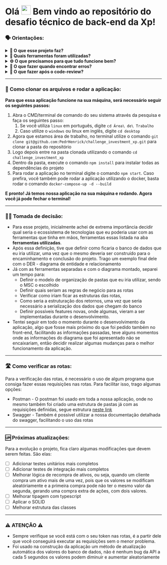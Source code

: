 # ****Olá**** <img src="https://raw.githubusercontent.com/kaueMarques/kaueMarques/master/hi.gif" width="30px" height="30px"> ****Bem vindo ao repositório do desafio técnico de back-end da Xp!****

### 🗣️ Orientações:

<details>
 <summary><strong>🤔 O que esse projeto faz?</strong></summary>
    
  **O desafio técnico se baseia em uma API de investimentos onde temos que desenvolver um back-end que possibilite o usuário realizar as seguintes operações dentro do banco de dados:**

  - ### Register - Cadastrar-se: /cadastro

    - Nessa rota será possível que o usuário se cadastre na plataforma, gerando o nosso hash/token JWT.
    - Para o funcionamento padrão é necessário fazer uma requisição post passando os dados em JSON, com a seguinte estrutura:

    ```json
    {
     "fullName": "Nome do usuário",
     "email": "teste@teste.com",
     "password": "senha"
    }
    ```

    Se tudo estiver ok, será retornado um token;

   - ### Login - Entrar: /login

     - Nessa rota será possível que o usuário se cadastre na plataforma, gerando o nosso hash/token JWT.
     - Para o funcionamento padrão é necessário fazer uma requisição post passando os dados em JSON, com a seguinte estrutura:

     ```json
     {
      "email": "teste@teste.com",
      "password": "senha"
     }
     ```

     Se tudo estiver ok, será retornado um token;

   - ### Find by all assets - Buscar por todos os ativos: /ativos

     - Com esse método, será retornado todas os ativos existentes no nosso banco de dados de simulação. Lembre-se de estar com o token na aplicação
     - Virá algo parecido com isso:

     ```json
     [
         {
             "codAtivo": 2,
             "NomeAtivo": "GOLL4",
             "QtdeAtivo": 200,
             "Valor": "128.24"
         },
         {
             "codAtivo": 8,
             "NomeAtivo": "NTCO3",
             "QtdeAtivo": 200,
             "Valor": "109.26"
         },
         {
             "codAtivo": 14,
             "NomeAtivo": "BBDC4",
             "QtdeAtivo": 200,
             "Valor": "69.63"
         },
         {
             "codAtivo": 3,
             "NomeAtivo": "BIDI11",
             "QtdeAtivo": 200,
             "Valor": "85.06"
         },
         {
             "codAtivo": 5,
             "NomeAtivo": "SULA11",
             "QtdeAtivo": 200,
             "Valor": "98.71"
         },
         {
             "codAtivo": 1,
             "NomeAtivo": "ABEV3",
             "QtdeAtivo": 200,
             "Valor": "87.69"
         },
         {
             "codAtivo": 4,
             "NomeAtivo": "AMER3",
             "QtdeAtivo": 200,
             "Valor": "80.13"
         },
         {
             "codAtivo": 10,
             "NomeAtivo": "RADL3",
             "QtdeAtivo": 200,
             "Valor": "88.48"
         },
         {
             "codAtivo": 11,
             "NomeAtivo": "XP",
             "QtdeAtivo": 390,
             "Valor": "110.27"
         },
         {
             "codAtivo": 9,
             "NomeAtivo": "BRKM5",
             "QtdeAtivo": 200,
             "Valor": "91.18"
         },
         {
             "codAtivo": 13,
             "NomeAtivo": "MGLU3",
             "QtdeAtivo": 200,
             "Valor": "119.43"
         },
         {
             "codAtivo": 15,
             "NomeAtivo": "PETR4",
             "QtdeAtivo": 200,
             "Valor": "76.88"
         },
         {
             "codAtivo": 6,
             "NomeAtivo": "CIELO",
             "QtdeAtivo": 200,
             "Valor": "79.34"
         },
         {
             "codAtivo": 7,
             "NomeAtivo": "MRVE3",
             "QtdeAtivo": 200,
             "Valor": "108.12"
         },
         {
             "codAtivo": 12,
             "NomeAtivo": "HAPV3",
             "QtdeAtivo": 200,
             "Valor": "132"
         }
     ]
     ```

   - ### Find by one asset - Buscar por um ativo: /ativos/{cod-ativo}

     - Com esse método será retornado apenas a ação específica pedida, algo como:

     ```json
     {
         "codAtivo": 2,
         "NomeAtivo": "GOLL4",
         "QtdeAtivo": 200,
         "Valor": "128.24"
     }
     ```

     Lembre-se de estar com o token na aplicação!

   - ### Cash deposit - Depositar dinheiro: /cliente/deposito

     - Com esse método iremos adicionar dinheiro na conta do cliente, para isso, passaremos apenas o valor que queremos adicionar:

     ```json
     {
         "Valor": 120000
     }
     ```

     Lembre-se de estar com o token na aplicação!

   - ### Withdraw money - Retirar dinheiro: /cliente/saque

     - Com esse método iremos sacar dinheiro na conta do cliente, para isso, passaremos apenas o valor que queremos sacar:

     ```json
     {
         "Valor": 6000
     }
     ```

     Lembre-se de estar com o token na aplicação!

   - ### Check balance - Consultar saldo: /cliente/saldo

     - Com esse método iremos receber um saldo da conta do cliente, não passamos nada, apenas faremos a requisição na rota:

     ```json
     {
         "Saldo": 6000
     }
     ```

     Lembre-se de estar com o token na aplicação!

   - ### Consult purchased shares - Consultar ações compradas: /cliente/ativos

     - Com esse método iremos receber um saldo do valor, não passamos nada, apenas faremos a requisição na rota:

     ```json
     [
         {
             "CodCliente": 2,
             "CodAtivo": 11,
             "QtdeAtivo": 10,
             "Valor": "108.07"
         },
         {
             "CodCliente": 2,
             "CodAtivo": 5,
             "QtdeAtivo": 10,
             "Valor": "95.75"
         }
     ]
     ```

     Lembre-se de estar com o token na aplicação!

   - ### Buy an asset - Comprar um ativo: /investimento/comprar

     - Com esse método iremos comprar uma quantidade de ações, para isso, precisamos adicionar os seguintes dados para a compra:

     ```json
     {
         "codAtivo": 5,
         "qtdeAtivo": 10
     }
     ```

     Lembre-se de estar com o token na aplicação!

   - ### Sell an asset - Vender um ativo: /investimento/vender

     - Com esse método iremos vender uma quantidade de ações, para isso, precisamos adicionar os seguintes dados para a venda:

     ```json
     {
         "codAtivo": 5,
         "qtdeAtivo": 10
     }
     ```

     Lembre-se de estar com o token na aplicação!

</details>
<details>
 <summary><strong>🔧 Quais ferramentas foram utilizadas?</strong></summary>

  - Linguagens:

      > Typescript
      > 
  - Ambiente de execução:

      > node.js, nodemon
      > 
  - Frameworks:

      > Express, Express-async-errors
      > 
  - Banco de dados:

      > Postgres
      > 
  - ORM:

      > TypeORM
      > 
  - Criptografia:

      > JsonWebToken, Bcrypt
      > 
  - Requisições HTTP:

      > Axios, cors
      > 
  - Validações:

      > JOI
      > 
  - Esteira de atividades:

      > Cron
      > 
  - Variáveis de ambiente:

      > Dotenv
      >
        
</details>
<details>
 <summary><strong>⚙️ O que precisamos para que tudo funcione bem?</strong></summary>
   
  - [ ] Para clonar a nossa aplicação utilizaremos o método SSH, e caso não tenha entre neste link de [chave ssh](https://docs.github.com/pt/authentication/connecting-to-github-with-ssh/generating-a-new-ssh-key-and-adding-it-to-the-ssh-agent) para aprender como criar e configurar. Caso queira fazer uma forma alternativa utilize o [método https](https://docs.github.com/pt/repositories/creating-and-managing-repositories/cloning-a-repository) mas a forma de clonagem utilizada não aborda esse método.

  - [ ] Para rodar a aplicação, teremos a forma de rodar o mesmo localmente na sua máquina, ou  utilizando um container do docker, e para isso é necessário ter o mesmo instalado e configurado. [Aqui esta um link](https://blog.betrybe.com/tecnologia/docker/), onde você pode fazer essas configurações
 
 </details>
 <details>
 <summary><strong>🚨 O que fazer quando encontrar erros?</strong></summary>
    
  **Caso encontre algum erro referente a sintaxe ou funcionamento do mesmo, abra uma *Issue***

   1.  Para iniciarmos, clique em **issues** como na foto abaixo:

       ![https://github.com/PedrHenrick/Project-All-For-One/raw/pedro-henrick-project-mysql-all-for-one/images/issue.png](https://github.com/PedrHenrick/Project-All-For-One/raw/pedro-henrick-project-mysql-all-for-one/images/issue.png)

   2. Após isso, clique em **new issue**:

       ![https://github.com/PedrHenrick/Project-All-For-One/raw/pedro-henrick-project-mysql-all-for-one/images/new_issue.png](https://github.com/PedrHenrick/Project-All-For-One/raw/pedro-henrick-project-mysql-all-for-one/images/new_issue.png)

   3. Agora adicione um título sobre problema encontrado e adicione uma descrição mostrando como ocorreu o erro. Por fim clique no botão **submit new issue**:

       ![https://github.com/PedrHenrick/Project-All-For-One/raw/pedro-henrick-project-mysql-all-for-one/images/issue_form.png](https://github.com/PedrHenrick/Project-All-For-One/raw/pedro-henrick-project-mysql-all-for-one/images/issue_form.png)

   4. E pronto, o problema já foi documentado e será resolvido o mais rápido possível.

       ![https://github.com/PedrHenrick/Project-All-For-One/raw/pedro-henrick-project-mysql-all-for-one/images/issue_post.png](https://github.com/PedrHenrick/Project-All-For-One/raw/pedro-henrick-project-mysql-all-for-one/images/issue_post.png)
</details>
<details>
 <summary><strong>💌 O que fazer após o code-review?</strong></summary>
 
   <h4> Após o seu review sobre tudo o que foi abordado, deixo como sugestão responder este [formulário de feedback](https://forms.gle/ZJjEZNEAuc9QUauY9), desenvolvido por mim para auxiliar na melhoria desse e de outros projetos. </h4>
   <h4> Aguardo sua resposta, obrigado! </h4> 

</details>    

---

### 🔄 **Como clonar os arquivos e rodar a aplicação:**

**Para que essa aplicação funcione na sua máquina, será necessário seguir os seguintes passos:**

1. Abra o CMD/terminal de comando do seu sistema através da pesquisa e faça os seguintes passo: 
    1. Se você utiliza `linux` em português, digite `cd Área\ de\ Trabalho`
    2. Caso utilize o `windows` ou linux em inglês, digite `cd desktop`
2. Agora que estamos área de trabalho, no terminal utilize o comando `git clone git@github.com:PedrHenrick/challenge_investment_xp.git` para clonar a pasta do repositório
3. Logo depois entre na pasta clonada utilizando o comando `cd challenge_investment_xp`
4. Dentro da pasta, execute o comando `npm install` para instalar todas as dependências do projeto
5. Para rodar a aplicação no terminal digite o comando `npm start`. Caso prefira, você também pode rodar a aplicação utilizando o docker, basta rodar o comando `docker-compose-up -d --build` 

**E pronto! Já temos nossa aplicação na sua máquina e rodando. Agora você já pode fechar o terminal!**

---

### 🧑‍⚖️ Tomada de decisão:

- Para esse projeto, inicialmente achei de extrema importância decidir qual seria o ecossistema de tecnologias que eu poderia usar com as ferramentas que tinha em mãos, ferramentas essas listada na aba **ferramentas utilizadas**.
- Após essa definição, tive que definir como ficaria o banco de dados que eu iria utilizar, uma vez que o mesmo deveria ser construído para o encaminhamento e conclusão do projeto. Trago um exemplo final dele com o DER - diagrama de entidade e relacionamento
- Já com as ferramentas separadas e com o diagrama montado, separei um tempo para:
    - Definir o modelo de organização de pastas que eu iria utilizar, sendo o MSC o escolhido
    - Definir quais seriam as regras de negócio para as rotas
    - Verificar como iriam ficar as estruturas das rotas,
    - Como seria a estruturação dos retornos, uma vez que seria necessário a serialização dos dados que chegam do banco
    - Definir possíveis features novas, onde algumas, vieram a ser implementadas durante o desenvolvimento.
- Tentei seguir em todo o momento durante o desenvolvimento da aplicação, algo que fosse mais próximo do que foi pedido também no front-end, facilitando as informações passadas, teve alguns momentos onde as informações do diagrama que foi apresentado não se encaixariam, então decidir realizar algumas mudanças para o melhor funcionamento da aplicação.

---

### 🛣️ Como verificar as rotas:

Para a verificação das rotas, é necessário o uso de algum programa que consiga fazer essas requisições nas rotas. Para facilitar isso, trago algumas opções:

- Postman - O postman foi usado em toda a nossa aplicação, onde no mesmo também foi criado uma estrutura de pastas já com as requisições definidas, segue estrutura [neste link](https://app.getpostman.com/join-team?invite_code=229048e342484b215423a305b1613986&target_code=d11502a7df5cf3021f69d6bd21e760cb)
- Swagger - Também é possivel utilizar a nossa documentação detalhada do swagger, facilitando o uso das rotas

---

### 🆙 Próximas atualizações:

Para a evolução o projeto, fica claro algumas modificações que devem serem feitas. São elas:

- [ ]  Adicionar testes unitários mais completos
- [ ]  Adicionar testes de integração mais completos
- [ ]  Melhorar lógica de recompra de ativos, ou seja, quando um cliente compra um ativo mais de uma vez, pois que os valores se modificam aleatóriamente e a primeira compra pode não ter o mesmo valor da segunda, gerando uma compra extra de ações, com dois valores.
- [ ]  Melhorar tipagem com typescript
- [ ]  Aplicar o SOLID
- [ ]  Melhorar estrutura das classes

---

### ⚠️ ATENÇÃO ⚠️

- Sempre verifique se você está com o seu token nas rotas, é a partir dele que você conseguirá executar as requisições sem o menor problema.
- Foi usado na construção da aplicação um método de atualização automática dos valores do banco de dados, não é nenhum bug da API a cada 5 segundos os valores podem diminuir e aumentar aleatoriamente
